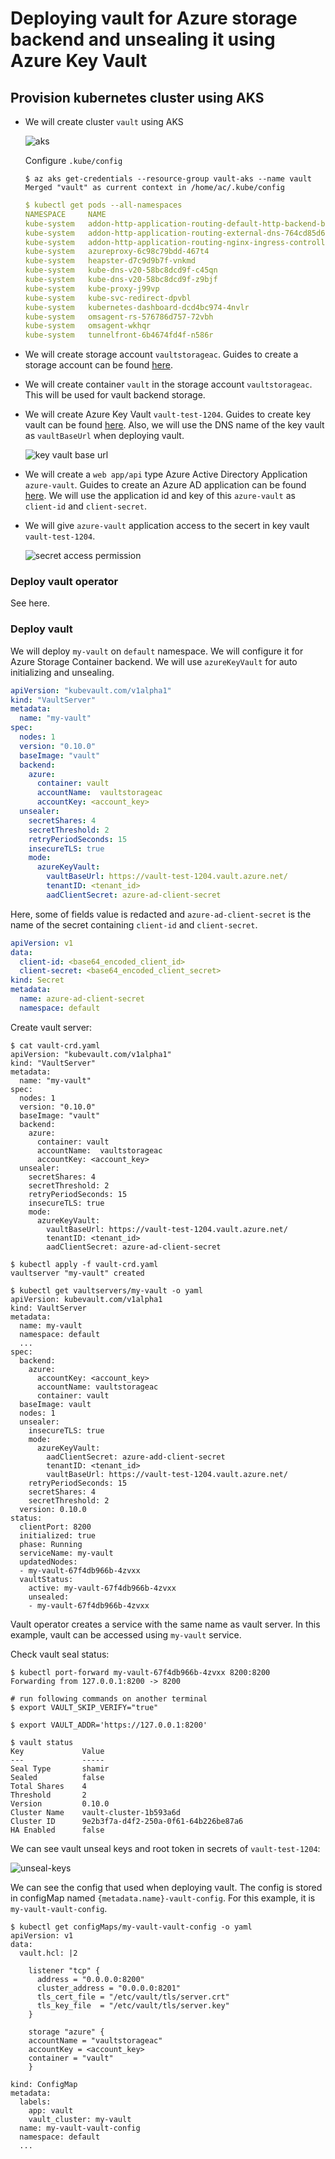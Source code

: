 # Deploying vault for Azure storage backend and unsealing it using Azure Key Vault

## Provision kubernetes cluster using AKS

- We will create cluster `vault` using AKS

  ![aks](images/aks.png)

  Configure `.kube/config`
  
  ```console
  $ az aks get-credentials --resource-group vault-aks --name vault
  Merged "vault" as current context in /home/ac/.kube/config
  ```
  ```yaml
  $ kubectl get pods --all-namespaces
  NAMESPACE     NAME                                                              READY     STATUS    RESTARTS   AGE
  kube-system   addon-http-application-routing-default-http-backend-b8f5bcxnlw6   1/1       Running   0          33m
  kube-system   addon-http-application-routing-external-dns-764cd85d68-45lvs      1/1       Running   0          33m
  kube-system   addon-http-application-routing-nginx-ingress-controller-8648nrq   1/1       Running   1          33m
  kube-system   azureproxy-6c98c79bdd-467t4                                       1/1       Running   2          33m
  kube-system   heapster-d7c9d9b7f-vnkmd                                          2/2       Running   0          29m
  kube-system   kube-dns-v20-58bc8dcd9f-c45qn                                     3/3       Running   0          33m
  kube-system   kube-dns-v20-58bc8dcd9f-z9bjf                                     3/3       Running   0          33m
  kube-system   kube-proxy-j99vp                                                  1/1       Running   0          33m
  kube-system   kube-svc-redirect-dpvbl                                           1/1       Running   0          33m
  kube-system   kubernetes-dashboard-dcd4bc974-4nvlr                              1/1       Running   2          33m
  kube-system   omsagent-rs-576786d757-72vbh                                      1/1       Running   0          33m
  kube-system   omsagent-wkhqr                                                    1/1       Running   0          33m
  kube-system   tunnelfront-6b4674fd4f-n586r                                      1/1       Running   0          33m

  ```

- We will create storage account `vaultstorageac`. Guides to create a storage account can be found [here](https://docs.microsoft.com/en-us/azure/storage/common/storage-create-storage-account#create-a-storage-account).

- We will create container `vault` in the storage account `vaultstorageac`. This will be used for vault backend storage.

- We will create Azure Key Vault `vault-test-1204`. Guides to create key vault can be found [here](https://docs.microsoft.com/en-us/azure/key-vault/key-vault-get-started). Also, we will use the DNS name of the key vault as `vaultBaseUrl` when deploying vault.

  ![key vault base url](images/key-vault-base-url.png)

- We will create a `web app/api` type Azure Active Directory Application `azure-vault`. Guides to create an Azure AD application can be found [here](https://docs.microsoft.com/en-us/azure/azure-resource-manager/resource-group-create-service-principal-portal#create-an-azure-active-directory-application). We will use the application id and key of this `azure-vault` as `client-id` and `client-secret`.

- We will give `azure-vault` application access to the secert in key vault `vault-test-1204`.

  ![secret access permission](images/azure-access-permission.png)

### Deploy vault operator

See here.

### Deploy vault

We will deploy `my-vault` on `default` namespace. We will configure it for Azure Storage Container backend. We will use `azureKeyVault` for auto initializing and unsealing. 

```yaml
apiVersion: "kubevault.com/v1alpha1"
kind: "VaultServer"
metadata:
  name: "my-vault"
spec:
  nodes: 1
  version: "0.10.0"
  baseImage: "vault"
  backend:
    azure:
      container: vault
      accountName:  vaultstorageac
      accountKey: <account_key>
  unsealer:
    secretShares: 4
    secretThreshold: 2
    retryPeriodSeconds: 15
    insecureTLS: true
    mode:
      azureKeyVault:
        vaultBaseUrl: https://vault-test-1204.vault.azure.net/
        tenantID: <tenant_id>
        aadClientSecret: azure-ad-client-secret
```
Here, some of fields value is redacted and `azure-ad-client-secret` is the name of the secret containing `client-id` and `client-secret`.
```yaml
apiVersion: v1
data:
  client-id: <base64_encoded_client_id>
  client-secret: <base64_encoded_client_secret>
kind: Secret
metadata:
  name: azure-ad-client-secret
  namespace: default
```

Create vault server:
```console
$ cat vault-crd.yaml
apiVersion: "kubevault.com/v1alpha1"
kind: "VaultServer"
metadata:
  name: "my-vault"
spec:
  nodes: 1
  version: "0.10.0"
  baseImage: "vault"
  backend:
    azure:
      container: vault
      accountName:  vaultstorageac
      accountKey: <account_key>
  unsealer:
    secretShares: 4
    secretThreshold: 2
    retryPeriodSeconds: 15
    insecureTLS: true
    mode:
      azureKeyVault:
        vaultBaseUrl: https://vault-test-1204.vault.azure.net/
        tenantID: <tenant_id>
        aadClientSecret: azure-ad-client-secret

$ kubectl apply -f vault-crd.yaml
vaultserver "my-vault" created

$ kubectl get vaultservers/my-vault -o yaml
apiVersion: kubevault.com/v1alpha1
kind: VaultServer
metadata:
  name: my-vault
  namespace: default
  ...
spec:
  backend:
    azure:
      accountKey: <account_key>
      accountName: vaultstorageac
      container: vault
  baseImage: vault
  nodes: 1
  unsealer:
    insecureTLS: true
    mode:
      azureKeyVault:
        aadClientSecret: azure-add-client-secret
        tenantID: <tenant_id>
        vaultBaseUrl: https://vault-test-1204.vault.azure.net/
    retryPeriodSeconds: 15
    secretShares: 4
    secretThreshold: 2
  version: 0.10.0
status:
  clientPort: 8200
  initialized: true
  phase: Running
  serviceName: my-vault
  updatedNodes:
  - my-vault-67f4db966b-4zvxx
  vaultStatus:
    active: my-vault-67f4db966b-4zvxx
    unsealed:
    - my-vault-67f4db966b-4zvxx

```
Vault operator creates a service with the same name as vault server. In this example, vault can be accessed using `my-vault` service. 

Check vault seal status:
```console
$ kubectl port-forward my-vault-67f4db966b-4zvxx 8200:8200
Forwarding from 127.0.0.1:8200 -> 8200

# run following commands on another terminal
$ export VAULT_SKIP_VERIFY="true"

$ export VAULT_ADDR='https://127.0.0.1:8200'

$ vault status
Key             Value
---             -----
Seal Type       shamir
Sealed          false
Total Shares    4
Threshold       2
Version         0.10.0
Cluster Name    vault-cluster-1b593a6d
Cluster ID      9e2b3f7a-d4f2-250a-0f61-64b226be87a6
HA Enabled      false
```

We can see vault unseal keys and root token in secrets of `vault-test-1204`:

![unseal-keys](images/unseal-keys.png)

We can see the config that used when deploying vault. The config is stored in configMap named `{metadata.name}-vault-config`. For this example, it is `my-vault-vault-config`.
```console
$ kubectl get configMaps/my-vault-vault-config -o yaml
apiVersion: v1
data:
  vault.hcl: |2

    listener "tcp" {
      address = "0.0.0.0:8200"
      cluster_address = "0.0.0.0:8201"
      tls_cert_file = "/etc/vault/tls/server.crt"
      tls_key_file  = "/etc/vault/tls/server.key"
    }

    storage "azure" {
    accountName = "vaultstorageac"
    accountKey = <account_key>
    container = "vault"
    }

kind: ConfigMap
metadata:
  labels:
    app: vault
    vault_cluster: my-vault
  name: my-vault-vault-config
  namespace: default
  ...         
```
